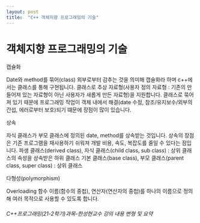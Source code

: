 ```yaml
---
layout: post
title:  "C++ 객체지향 프로그래밍의 기술"
---
```


# 객체지향 프로그래밍의 기술

캡슐화

Date와 method를 묶어(class) 외부로부터 감추는 것을 의미해 캡슐화라 하며 c++에서는 클래스를 통해 구현됩니다.
클래스로 추상 자료형(사용자 정의 자료형 : 기존의 만들어져 있는 자료형이 아닌 사용자가 새롭게 만든 자료형)을 지원합니다.
 클래스로 묶어져 있기 때문에 프로그래밍 작업이 객체 내에서 해결(date 수정, 참조/유지보수/외부의 간섭, 에러로부터 보호)되기 떄문에 장점이 많이 있습니다. 

상속

자식 클래스가 부모 클래스에 정의된 date, method를 상속받는 것입니다.
상속의 장점은 기존 프로그램을 재사용하기 쉬워져 개발 비용, 속도, 복잡도를 줄일 수 있다는 점입니다.
파생 클래스(derived class), 자식 클래스(child class, sub class) : 상위 클래스의 속성을 상속받은 하위 클래스
기본 클래스(base class), 부모 클래스(parent class, super class) : 상위 클래스

다형성(polymorphism)

Overloading
함수 이름(함수의 중첩), 연산자(연산자의 중첩)를 하나의 이름으로 정의해 여러 목적으로 사용할 수 있도록 합니다.



###### C++프로그래밍(21-2학기)과목-한성현교수 강의 내용 변형 및 요약

